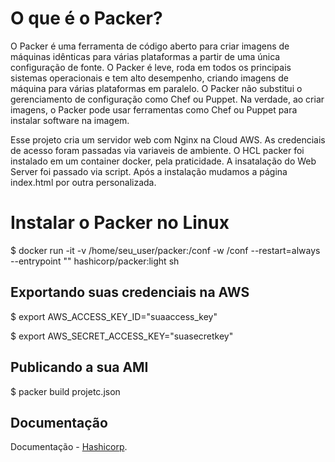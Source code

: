 <h1>O que é o Packer?</h1>

O Packer é uma ferramenta de código aberto para criar imagens de máquinas idênticas para várias plataformas a partir de uma única configuração de fonte. O Packer é leve, roda em todos os principais sistemas operacionais e tem alto desempenho, criando imagens de máquina para várias plataformas em paralelo. O Packer não substitui o gerenciamento de configuração como Chef ou Puppet. Na verdade, ao criar imagens, o Packer pode usar ferramentas como Chef ou Puppet para instalar software na imagem.

Esse projeto cria um servidor web com Nginx na Cloud AWS. As credenciais de acesso foram passadas via variaveis de ambiente. O HCL packer foi instalado em um container docker, pela praticidade. A insatalação do Web Server foi passado via script. Após a instalação mudamos a página index.html por outra personalizada.

<h1>Instalar o Packer no Linux</h1>

$ docker run -it -v /home/seu_user/packer:/conf -w /conf --restart=always --entrypoint  "" hashicorp/packer:light sh

<h2>Exportando suas credenciais na AWS</h2>

$ export AWS_ACCESS_KEY_ID="suaaccess_key"<p>
$ export AWS_SECRET_ACCESS_KEY="suasecretkey"

<h2>Publicando a sua AMI</h2>

$ packer build projetc.json

<p><h2>Documentação</h2></p>

<p>Documentação - <a href="https://developer.hashicorp.com/packer/plugins/builders/amazon/ebs/" target="_blank">Hashicorp</a>.</p>




